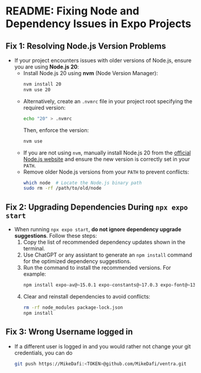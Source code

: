 # README: Fixing Node and Dependency Issues in Expo Projects

## Fix 1: Resolving Node.js Version Problems

- If your project encounters issues with older versions of Node.js, ensure you are using **Node.js 20**:
  - Install Node.js 20 using **nvm** (Node Version Manager):
    ```bash
    nvm install 20
    nvm use 20
    ```
  - Alternatively, create an `.nvmrc` file in your project root specifying the required version:
    ```bash
    echo "20" > .nvmrc
    ```
    Then, enforce the version:
    ```bash
    nvm use
    ```
  - If you are not using `nvm`, manually install Node.js 20 from the [official Node.js website](https://nodejs.org/) and ensure the new version is correctly set in your `PATH`.
  - Remove older Node.js versions from your `PATH` to prevent conflicts:
    ```bash
    which node  # Locate the Node.js binary path
    sudo rm -rf /path/to/old/node
    ```

## Fix 2: Upgrading Dependencies During `npx expo start`

- When running `npx expo start`, **do not ignore dependency upgrade suggestions**. Follow these steps:
  1. Copy the list of recommended dependency updates shown in the terminal.
  2. Use ChatGPT or any assistant to generate an `npm install` command for the optimized dependency suggestions.
  3. Run the command to install the recommended versions. For example:
     ```bash
     npm install expo-av@~15.0.1 expo-constants@~17.0.3 expo-font@~13.0.1 expo-linking@~7.0.2 expo-router@~4.0.5 expo-splash-screen@~0.29.10 expo-status-bar@~2.0.0 expo-system-ui@~4.0.3 expo-updates@~0.26.7 expo-web-browser@~14.0.1 react@18.3.1 react-dom@18.3.1 react-native@0.76.2 react-native-gesture-handler@~2.20.2 react-native-safe-area-context@4.12.0 react-native-screens@~4.0.0 @types/react@~18.3.12 jest-expo@~52.0.1
     ```
  4. Clear and reinstall dependencies to avoid conflicts:
     ```bash
     rm -rf node_modules package-lock.json
     npm install
     ```

## Fix 3: Wrong Username logged in

- If a different user is logged in and you would rather not change your git credentials, you can do 
    ```bash
    git push https://MikeDafi:<TOKEN>@github.com/MikeDafi/ventra.git
   ```

